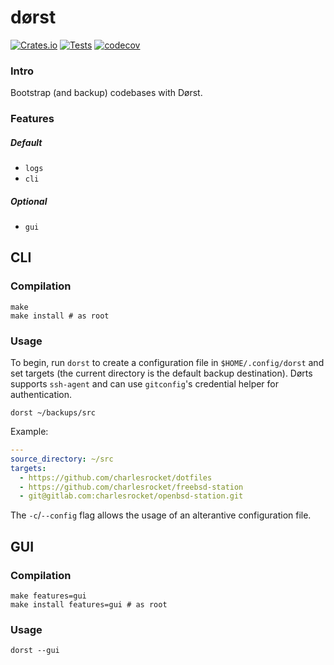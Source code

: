 # dørst
[![Crates.io](https://img.shields.io/crates/v/dorst)](https://crates.io/crates/dorst)
[![Tests](https://github.com/charlesrocket/dorst/actions/workflows/ci.yml/badge.svg?branch=trunk)](https://github.com/charlesrocket/dorst/actions/workflows/ci.yml)
[![codecov](https://codecov.io/gh/charlesrocket/dorst/branch/trunk/graph/badge.svg)](https://codecov.io/gh/charlesrocket/dorst)
### Intro

Bootstrap (and backup) codebases with Dørst.

### Features
##### Default

* `logs`
* `cli`

##### Optional

* `gui`

## CLI
### Compilation

```shell
make
make install # as root
```

### Usage

To begin, run `dorst` to create a configuration file in `$HOME/.config/dorst` and set targets (the current directory is the default backup destination). Dørts supports `ssh-agent` and can use `gitconfig`'s credential helper for authentication.

`dorst ~/backups/src`

Example:

```yaml
---
source_directory: ~/src
targets:
  - https://github.com/charlesrocket/dotfiles
  - https://github.com/charlesrocket/freebsd-station
  - git@gitlab.com:charlesrocket/openbsd-station.git
```

The `-c`/`--config` flag allows the usage of an alterantive configuration file.

## GUI
### Compilation

```shell
make features=gui
make install features=gui # as root
```

### Usage

`dorst --gui`
